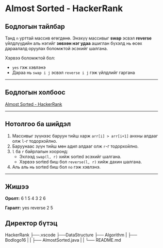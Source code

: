 # Almost Sorted - HackerRank

## Бодлогын тайлбар

Танд `n` урттай массив өгөгдөнө. Энэхүү массивыг **swap** эсвэл **reverse** үйлдлүүдийн аль нэгийг **зөвхөн нэг удаа** ашиглан бүхэлд нь өсөх дараалалд оруулах боломжтой эсэхийг шалгана.

Хэрвээ боломжтой бол:
- `yes` гэж хэвлэнэ
- Дараа нь `swap i j` эсвэл `reverse i j` гэж үйлдлийг гаргана

---

## Бодлогын холбоос

[Almost Sorted - HackerRank](https://www.hackerrank.com/challenges/almost-sorted/problem?isFullScreen=true)

---

## Нотолгоо ба шийдэл

1. Массивыг зүүнээс баруун тийш харж `arr[i] > arr[i+1]` анхны алдааг олж `l`-г тодорхойлно.
2. Баруунаас зүүн тийш мөн адил алдааг олж `r`-г тодорхойлно.
3. `l` ба `r` байрлалын хооронд:
   - Эхлээд `swap(l, r)` хийж sorted эсэхийг шалгана.
   - Хэрвээ sorted биш бол `reverse(l, r)` хийж дахин шалгана.
4. Аль аль нь sorted биш бол `no` гэж хэвлэнэ.

---

## Жишээ

**Оролт:**
6
1 5 4 3 2 6


**Гаралт:**
yes 
reverse 2 5

## Директор бүтэц
HackerRank
   ├──.vscode
   ├──DataStructure
   ├── Algorithm
   |   ├── Bodlogo16
   |   |   ├── AlmostSorted.java
   |   |   └── README.md